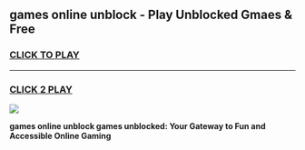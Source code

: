 
## games online unblock - Play Unblocked Gmaes & Free
<h3>
<a href="https://premium.freeplayer.one?title=games_online_unblock&ref=20F">CLICK TO PLAY</a></h3>
<hr>

<h3>
<a href="https://premium.freeplayer.one?title=games_online_unblock&ref=20F">CLICK 2 PLAY</a>
  
</h3>

<a href="https://premium.freeplayer.one?title=games_online_unblock&ref=20F/"><img src="https://clearcache.store/games.png"></a>


**games online unblock games unblocked: Your Gateway to Fun and Accessible Online Gaming**
